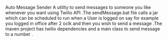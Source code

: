 Auto Message Sender
A utility to send messages to someone you like whenever you want using Twilio API .The sendMessage.bat file calls a jar which can be scheduled to run when a User is logged on say for example you logged in office after 2 oclk and then you wish to send a message .The maven project has twilio dependencies and a main class to send message to a number .
